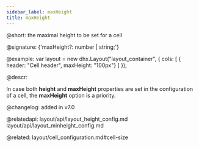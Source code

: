 ```yaml
---
sidebar_label: maxHeight
title: maxHeight
---          
```


@short: the maximal height to be set for a cell

@signature: {'maxHeight?: number | string;'}

@example:
var layout = new dhx.Layout("layout_container", {
    cols: [
      { header: "Cell header", maxHeight: "100px"}
    ]
});



@descr:

In case both **height** and **maxHeight** properties are set in the configuration of a cell, the **maxHeight** option is a priority.

@changelog: added in v7.0

@relatedapi:
layout/api/layout_height_config.md
layout/api/layout_minheight_config.md

@related: layout/cell_configuration.md#cell-size
